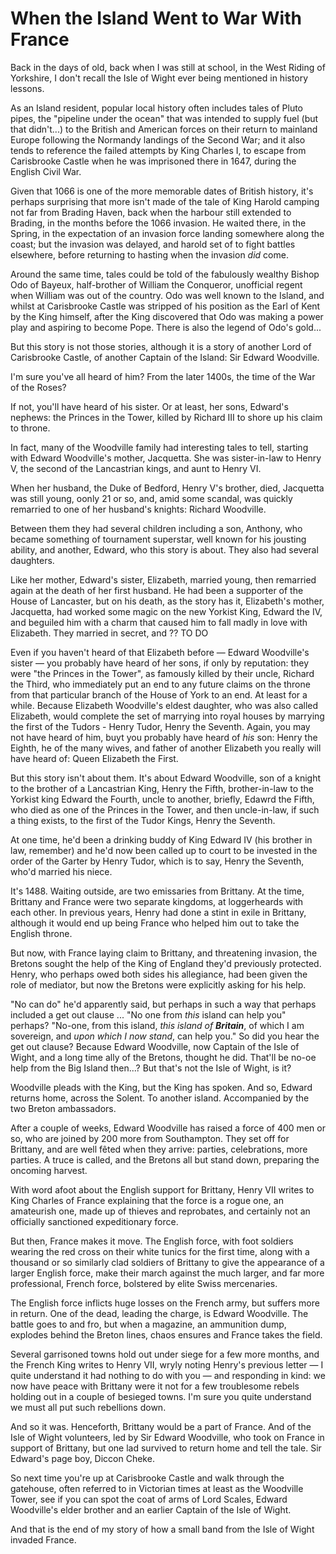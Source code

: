 # When the Island Went to War With France

Back in the days of old, back when I was still at school, in the West Riding of Yorkshire, I don't recall the Isle of Wight ever being mentioned in history lessons.

As an Island resident, popular local history often includes tales of Pluto pipes, the "pipeline under the ocean" that was intended to supply fuel (but that didn't...) to the British and American forces on their return to mainland Europe following the Normandy landings of the Second War; and it also tends to reference the failed attempts by King Charles I, to escape from Carisbrooke Castle when he was imprisoned there in 1647, during the English Civil War.

Given that 1066 is one of the more memorable dates of British history, it's perhaps surprising that more isn't made of the tale of King Harold camping not far from Brading Haven, back when the harbour still extended to Brading, in the months before the 1066 invasion. He waited there, in the Spring, in the expectation of an invasion force landing somewhere along the coast; but the invasion was delayed, and harold set of to fight battles elsewhere, before returning to hasting when the invasion *did* come.

Around the same time, tales could be told of the fabulously wealthy Bishop Odo of Bayeux, half-brother of William the Conqueror, unofficial regent when William was out of the country. Odo was well known to the Island, and whilst at Carisbrooke Castle was stripped of his position as the Earl of Kent by the King himself, after the King discovered that Odo was making a power play and aspiring to become Pope. There is also the legend of Odo's gold...

But this story is not those stories, although it is a story of another Lord of Carisbrooke Castle, of another Captain of the Island: Sir Edward Woodville.

I'm sure you've all heard of him? From the later 1400s, the time of the War of the Roses?

If not, you'll have heard of his sister. Or at least, her sons, Edward's nephews: the Princes in the Tower, killed by Richard III to shore up his claim to throne.

In fact, many of the Woodville family had interesting tales to tell, starting with Edward Woodville's mother, Jacquetta. She was sister-in-law to Henry V, the second of the Lancastrian kings, and aunt to Henry VI.

When her husband, the Duke of Bedford, Henry V's brother, died, Jacquetta was still young, oonly 21 or so, and, amid some scandal, was quickly remarried to one of her husband's knights: Richard Woodville.

Between them they had several children including a son, Anthony, who became something of tournament superstar, well known for his jousting ability, and another, Edward, who this story is about. They also had several daughters.

Like her mother, Edward's sister, Elizabeth, married young, then remarried again at the death of her first husband. He had been a supporter of the House of Lancaster, but on his death, as the story has it, Elizabeth's mother, Jacquetta, had worked some magic on the new Yorkist King, Edward the IV, and beguiled him with a charm that caused him to fall madly in love with Elizabeth. They married in secret, and ?? TO DO

Even if you haven't heard of that Elizabeth before — Edward Woodville's sister —  you probably have heard of her sons, if only by reputation: they were "the Princes in the Tower", as famously killed by their uncle, Richard the Third, who immediately put an end to any future claims on the throne from that particular branch of the House of York to an end. At least for a while. Because Elizabeth Woodville's eldest daughter, who was also called Elizabeth, would complete the set of marrying into royal houses by marrying the first of the Tudors - Henry Tudor, Henry the Seventh. Again, you may not have heard of him, buyt you probably have heard of *his* son: Henry the Eighth, he of the many wives, and father of another Elizabeth you really will have heard of: Queen Elizabeth the First.

But this story isn't about them. It's about Edward Woodville, son of a knight to the brother of a Lancastrian King, Henry the Fifth, brother-in-law to the Yorkist king Edward the Fourth,  uncle to another, briefly, Edawrd the Fifth, who died as one of the Princes in the Tower, and then uncle-in-law, if such a thing exists, to the first of the Tudor Kings, Henry the Seventh.

At one time, he'd been a drinking buddy of King Edward IV (his brother in law, remember) and he'd now been called up to court to be invested in the order of the Garter by Henry Tudor, which is to say, Henry the Seventh, who'd married his niece.

It's 1488. Waiting outside, are two emissaries from Brittany. At the time, Brittany and France were two separate kingdoms, at loggerheards with each other. In previous years, Henry had done a stint in exile in Brittany, although it would end up being France who helped him out to take the English throne.

But now, with France laying claim to Brittany, and threatening invasion, the Bretons sought the help of the King of England they'd previously protected. Henry, who perhaps owed both sides his allegiance, had been given the role of mediator, but now the Bretons were explicitly asking for his help.

"No can do" he'd apparently said, but perhaps in such a way that perhaps included a get out clause ... "No one from *this* island can help you" perhaps? "No-one, from this island, *this island of __Britain__*, of which I am sovereign, and *upon which I now stand*, can help you." So did you hear the get out clause? Because Edward Woodville, now Captain of the Isle of Wight, and a long time ally of the Bretons, thought he did. That'll be no-oe help from the Big Island then...? But that's not the Isle of Wight, is it?

Woodville pleads with the King, but the King has spoken. And so, Edward returns home, across the Solent. To another island. Accompanied by the two Breton ambassadors.

After a couple of weeks, Edward Woodville has raised a force of 400 men or so, who are joined by 200 more from Southampton. They set off for Brittany, and are well fêted when they arrive: parties, celebrations, more parties. A truce is called, and the Bretons all but stand down, preparing the oncoming harvest.

With word afoot about the English support for Brittany, Henry VII writes to King Charles of France explaining that the force is a rogue one, an amateurish one, made up of thieves and reprobates, and certainly not an officially sanctioned expeditionary force.

But then, France makes it move. The English force, with foot soldiers wearing the red cross on their white tunics for the first time, along with a thousand or so similarly clad soldiers of Brittany to give the appearance of a larger English force, make their march against the much larger, and far more professional, French force, bolstered by elite Swiss mercenaries.

The English force inflicts huge losses on the French army, but suffers more in return. One of the dead, leading the charge, is Edward Woodville. The battle goes to and fro, but when a magazine, an ammunition dump, explodes behind the Breton lines, chaos ensures and France takes the field.

Several garrisoned towns hold out under siege for a few more months, and the French King writes to Henry VII, wryly noting Henry's previous letter — I quite understand it had nothing to do with you — and responding in kind: we now have peace with Brittany were it not for a few troublesome rebels holding out in a couple of besieged towns. I'm sure you quite understand we must all put such rebellions down.

And so it was. Henceforth, Brittany would be a part of France. And of the Isle of Wight volunteers, led by Sir Edward Woodville, who took on France in support of Brittany, but one lad survived to return home and tell the tale. Sir Edward's page boy, Diccon Cheke.

So next time you're up at Carisbrooke Castle and walk through the gatehouse, often referred to in Victorian times at least as the Woodville Tower, see if you can spot the coat of arms of Lord Scales, Edward Woodville's elder brother and an earlier Captain of the Isle of Wight.

And that is the end of my story of how a small band from the Isle of Wight invaded France.
